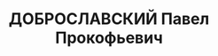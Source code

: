 ---
title: ДОБРОСЛАВСКИЙ Павел Прокофьевич
description: "1896 г.р., м.р.: г. Москва\n монтер гостреста \"Сантехмонтаж\" УВСР-66\n\
  \ прож.: Брянская обл., Жуковский р-н, п. Олсуфьево\n Обвинение: по ст.58 п.8, п.11\
  \ УК РСФСР\n Приговор: Военной коллегией Верховного Суда СССР, 22.11.1937 — ВМН,\
  \ с конфискацией лично принадлежащего ему имущества\n Реабилитация: 23.12.1991"
---